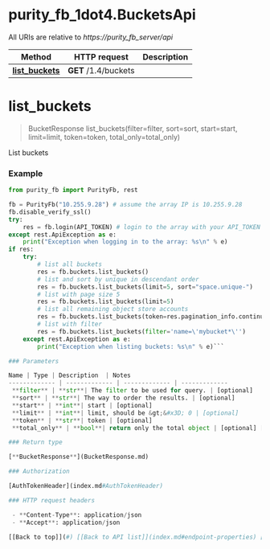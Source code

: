 # purity_fb_1dot4.BucketsApi

All URIs are relative to *https://purity_fb_server/api*

Method | HTTP request | Description
------------- | ------------- | -------------
[**list_buckets**](BucketsApi.md#list_buckets) | **GET** /1.4/buckets | 


# **list_buckets**
> BucketResponse list_buckets(filter=filter, sort=sort, start=start, limit=limit, token=token, total_only=total_only)



List buckets

### Example 
```python
from purity_fb import PurityFb, rest

fb = PurityFb("10.255.9.28") # assume the array IP is 10.255.9.28
fb.disable_verify_ssl()
try:
    res = fb.login(API_TOKEN) # login to the array with your API_TOKEN
except rest.ApiException as e:
    print("Exception when logging in to the array: %s\n" % e)
if res:
    try:
        # list all buckets
        res = fb.buckets.list_buckets()
        # list and sort by unique in descendant order
        res = fb.buckets.list_buckets(limit=5, sort="space.unique-")
        # list with page size 5
        res = fb.buckets.list_buckets(limit=5)
        # list all remaining object store accounts
        res = fb.buckets.list_buckets(token=res.pagination_info.continuation_token)
        # list with filter
        res = fb.buckets.list_buckets(filter='name=\'mybucket*\'')
    except rest.ApiException as e:
        print("Exception when listing buckets: %s\n" % e)```

### Parameters

Name | Type | Description  | Notes
------------- | ------------- | ------------- | -------------
 **filter** | **str**| The filter to be used for query. | [optional] 
 **sort** | **str**| The way to order the results. | [optional] 
 **start** | **int**| start | [optional] 
 **limit** | **int**| limit, should be &gt;&#x3D; 0 | [optional] 
 **token** | **str**| token | [optional] 
 **total_only** | **bool**| return only the total object | [optional] [default to false]

### Return type

[**BucketResponse**](BucketResponse.md)

### Authorization

[AuthTokenHeader](index.md#AuthTokenHeader)

### HTTP request headers

 - **Content-Type**: application/json
 - **Accept**: application/json

[[Back to top]](#) [[Back to API list]](index.md#endpoint-properties) [[Back to Model list]](index.md#documentation-for-models) [[Back to Overview]](index.md)

